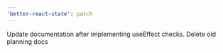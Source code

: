 ```yaml
---
'better-react-state': patch
---
```


Update documentation after implementing useEffect checks. Delete old planning docs
